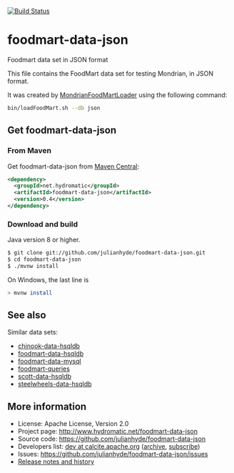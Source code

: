 <!--
{% comment %}
Licensed to Julian Hyde under one or more contributor license
agreements.  See the NOTICE file distributed with this work
for additional information regarding copyright ownership.
Julian Hyde licenses this file to you under the Apache
License, Version 2.0 (the "License"); you may not use this
file except in compliance with the License.  You may obtain a
copy of the License at

http://www.apache.org/licenses/LICENSE-2.0

Unless required by applicable law or agreed to in writing,
software distributed under the License is distributed on an
"AS IS" BASIS, WITHOUT WARRANTIES OR CONDITIONS OF ANY KIND,
either express or implied.  See the License for the specific
language governing permissions and limitations under the
License.
{% endcomment %}
-->
[![Build Status](https://github.com/julianhyde/foodmart-data-json/actions/workflows/main.yml/badge.svg?branch=main)](https://github.com/julianhyde/foodmart-data-json/actions?query=branch%3Amain)

# foodmart-data-json
Foodmart data set in JSON format

This file contains the FoodMart data set for testing Mondrian, in JSON
format.

It was created by
[MondrianFoodMartLoader](http://mondrian.pentaho.com/api/mondrian/test/loader/MondrianFoodMartLoader.html)
using the following command:

```bash
bin/loadFoodMart.sh --db json
```

## Get foodmart-data-json

### From Maven

Get foodmart-data-json from
<a href="https://search.maven.org/#search%7Cga%7C1%7Cg%3Anet.hydromatic%20a%3Afoodmart-data-json">Maven Central</a>:

```xml
<dependency>
  <groupId>net.hydromatic</groupId>
  <artifactId>foodmart-data-json</artifactId>
  <version>0.4</version>
</dependency>
```

### Download and build

Java version 8 or higher.

```bash
$ git clone git://github.com/julianhyde/foodmart-data-json.git
$ cd foodmart-data-json
$ ./mvnw install
```

On Windows, the last line is

```bash
> mvnw install
```

## See also

Similar data sets:
* [chinook-data-hsqldb](https://github.com/julianhyde/chinook-data-hsqldb)
* [foodmart-data-hsqldb](https://github.com/julianhyde/foodmart-data-hsqldb)
* [foodmart-data-mysql](https://github.com/julianhyde/foodmart-data-mysql)
* [foodmart-queries](https://github.com/julianhyde/foodmart-queries)
* [scott-data-hsqldb](https://github.com/julianhyde/scott-data-hsqldb)
* [steelwheels-data-hsqldb](https://github.com/julianhyde/steelwheels-data-hsqldb)

## More information

* License: Apache License, Version 2.0
* Project page: http://www.hydromatic.net/foodmart-data-json
* Source code: https://github.com/julianhyde/foodmart-data-json
* Developers list:
  <a href="mailto:dev@calcite.apache.org">dev at calcite.apache.org</a>
  (<a href="http://mail-archives.apache.org/mod_mbox/calcite-dev/">archive</a>,
  <a href="mailto:dev-subscribe@calcite.apache.org">subscribe</a>)
* Issues: https://github.com/julianhyde/foodmart-data-json/issues
* <a href="HISTORY.md">Release notes and history</a>
